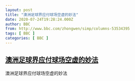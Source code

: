 ```yaml
---
layout: post
title: "澳洲足球界应付球场空虚的妙法"
date: 2020-07-24T19:28:24.000Z
author: BBC
from: http://www.bbc.com/zhongwen/simp/columns-53534395
tags: [ BBC ]
categories: [ BBC ]
---
```

<!--1595618904000-->
[澳洲足球界应付球场空虚的妙法](http://www.bbc.com/zhongwen/simp/columns-53534395)
------

<div>
澳洲足球界应付球场空虚的妙法
</div>
